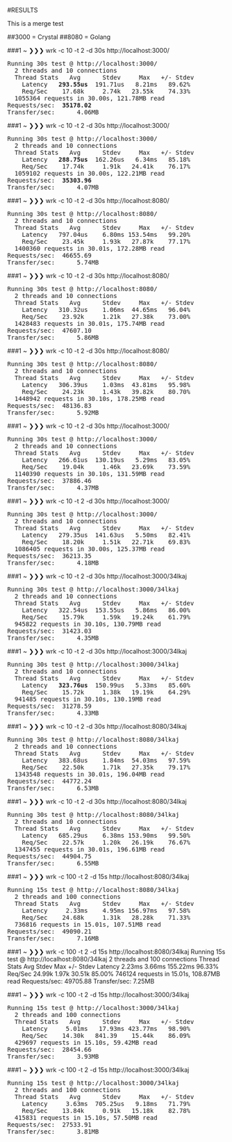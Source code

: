 #RESULTS

This is a merge test

##3000 = Crystal
##8080 = Golang

###1 ~ ❯❯❯ wrk -c 10 -t 2 -d 30s http://localhost:3000/
<pre>Running 30s test @ http://localhost:3000/
  2 threads and 10 connections
  Thread Stats   Avg      Stdev     Max   +/- Stdev
    Latency   <b>293.55us</b>  191.71us   8.21ms   89.62%
    Req/Sec    17.68k     2.74k   23.55k    74.33%
  1055364 requests in 30.00s, 121.78MB read
Requests/sec:  <b>35178.02</b>
Transfer/sec:      4.06MB
</pre>

###1 ~ ❯❯❯ wrk -c 10 -t 2 -d 30s http://localhost:3000/
<pre>Running 30s test @ http://localhost:3000/
  2 threads and 10 connections
  Thread Stats   Avg      Stdev     Max   +/- Stdev
    Latency   <b>288.75us</b>  162.26us   6.34ms   85.18%
    Req/Sec    17.74k     1.91k   24.41k    76.17%
  1059102 requests in 30.00s, 122.21MB read
Requests/sec:  <b>35303.96</b>
Transfer/sec:      4.07MB
</pre>

###1 ~ ❯❯❯ wrk -c 10 -t 2 -d 30s http://localhost:8080/
<pre>Running 30s test @ http://localhost:8080/
  2 threads and 10 connections
  Thread Stats   Avg      Stdev     Max   +/- Stdev
    Latency   797.04us    6.80ms 153.54ms   99.20%
    Req/Sec    23.45k     1.93k   27.87k    77.17%
  1400360 requests in 30.01s, 172.28MB read
Requests/sec:  46655.69
Transfer/sec:      5.74MB
</pre>

###1 ~ ❯❯❯ wrk -c 10 -t 2 -d 30s http://localhost:8080/
<pre>Running 30s test @ http://localhost:8080/
  2 threads and 10 connections
  Thread Stats   Avg      Stdev     Max   +/- Stdev
    Latency   310.32us    1.06ms  44.65ms   96.04%
    Req/Sec    23.92k     1.21k   27.38k    73.00%
  1428483 requests in 30.01s, 175.74MB read
Requests/sec:  47607.10
Transfer/sec:      5.86MB
</pre>

###1 ~ ❯❯❯ wrk -c 10 -t 2 -d 30s http://localhost:8080/
<pre>Running 30s test @ http://localhost:8080/
  2 threads and 10 connections
  Thread Stats   Avg      Stdev     Max   +/- Stdev
    Latency   306.39us    1.03ms  43.81ms   95.98%
    Req/Sec    24.23k     1.43k   39.82k    80.70%
  1448942 requests in 30.10s, 178.25MB read
Requests/sec:  48136.83
Transfer/sec:      5.92MB
</pre>

###1 ~ ❯❯❯ wrk -c 10 -t 2 -d 30s http://localhost:3000/
<pre>Running 30s test @ http://localhost:3000/
  2 threads and 10 connections
  Thread Stats   Avg      Stdev     Max   +/- Stdev
    Latency   266.61us  130.19us   5.29ms   83.05%
    Req/Sec    19.04k     1.46k   23.69k    73.59%
  1140390 requests in 30.10s, 131.59MB read
Requests/sec:  37886.46
Transfer/sec:      4.37MB
</pre>

###1 ~ ❯❯❯ wrk -c 10 -t 2 -d 30s http://localhost:3000/
<pre>Running 30s test @ http://localhost:3000/
  2 threads and 10 connections
  Thread Stats   Avg      Stdev     Max   +/- Stdev
    Latency   279.35us  141.63us   5.50ms   82.41%
    Req/Sec    18.20k     1.51k   22.71k    69.83%
  1086405 requests in 30.00s, 125.37MB read
Requests/sec:  36213.35
Transfer/sec:      4.18MB
</pre>

###1 ~ ❯❯❯ wrk -c 10 -t 2 -d 30s http://localhost:3000/34lkaj
<pre>Running 30s test @ http://localhost:3000/34lkaj
  2 threads and 10 connections
  Thread Stats   Avg      Stdev     Max   +/- Stdev
    Latency   322.54us  153.55us   5.86ms   86.00%
    Req/Sec    15.79k     1.59k   19.24k    61.79%
  945822 requests in 30.10s, 130.79MB read
Requests/sec:  31423.03
Transfer/sec:      4.35MB
</pre>

###1 ~ ❯❯❯ wrk -c 10 -t 2 -d 30s http://localhost:3000/34lkaj
<pre>Running 30s test @ http://localhost:3000/34lkaj
  2 threads and 10 connections
  Thread Stats   Avg      Stdev     Max   +/- Stdev
    Latency   <b>323.76us</b>  150.99us   5.33ms   85.60%
    Req/Sec    15.72k     1.38k   19.19k    64.29%
  941485 requests in 30.10s, 130.19MB read
Requests/sec:  31278.59
Transfer/sec:      4.33MB
</pre>

###1 ~ ❯❯❯ wrk -c 10 -t 2 -d 30s http://localhost:8080/34lkaj
<pre>Running 30s test @ http://localhost:8080/34lkaj
  2 threads and 10 connections
  Thread Stats   Avg      Stdev     Max   +/- Stdev
    Latency   383.68us    1.84ms  54.03ms   97.59%
    Req/Sec    22.50k     1.71k   27.35k    79.17%
  1343548 requests in 30.01s, 196.04MB read
Requests/sec:  44772.24
Transfer/sec:      6.53MB
</pre>

###1 ~ ❯❯❯ wrk -c 10 -t 2 -d 30s http://localhost:8080/34lkaj
<pre>Running 30s test @ http://localhost:8080/34lkaj
  2 threads and 10 connections
  Thread Stats   Avg      Stdev     Max   +/- Stdev
    Latency   685.29us    6.38ms 153.90ms   99.50%
    Req/Sec    22.57k     1.20k   26.19k    76.67%
  1347455 requests in 30.01s, 196.61MB read
Requests/sec:  44904.75
Transfer/sec:      6.55MB
</pre>

###1 ~ ❯❯❯ wrk -c 100 -t 2 -d 15s http://localhost:8080/34lkaj
<pre>Running 15s test @ http://localhost:8080/34lkaj
  2 threads and 100 connections
  Thread Stats   Avg      Stdev     Max   +/- Stdev
    Latency     2.33ms    4.95ms 156.97ms   97.58%
    Req/Sec    24.68k     1.31k   28.28k    71.33%
  736816 requests in 15.01s, 107.51MB read
Requests/sec:  49090.21
Transfer/sec:      7.16MB
</pre>

###1 ~ ❯❯❯ wrk -c 100 -t 2 -d 15s http://localhost:8080/34lkaj
Running 15s test @ http://localhost:8080/34lkaj
  2 threads and 100 connections
  Thread Stats   Avg      Stdev     Max   +/- Stdev
    Latency     2.23ms    3.66ms 155.22ms   96.33%
    Req/Sec    24.99k     1.97k   30.51k    85.00%
  746124 requests in 15.01s, 108.87MB read
Requests/sec:  49705.88
Transfer/sec:      7.25MB
</pre>

###1 ~ ❯❯❯ wrk -c 100 -t 2 -d 15s http://localhost:3000/34lkaj
<pre>Running 15s test @ http://localhost:3000/34lkaj
  2 threads and 100 connections
  Thread Stats   Avg      Stdev     Max   +/- Stdev
    Latency     5.01ms   17.93ms 423.77ms   98.90%
    Req/Sec    14.30k   841.39    15.44k    86.09%
  429697 requests in 15.10s, 59.42MB read
Requests/sec:  28454.66
Transfer/sec:      3.93MB
</pre>

###1 ~ ❯❯❯ wrk -c 100 -t 2 -d 15s http://localhost:3000/34lkaj
<pre>Running 15s test @ http://localhost:3000/34lkaj
  2 threads and 100 connections
  Thread Stats   Avg      Stdev     Max   +/- Stdev
    Latency     3.63ms  705.25us   9.18ms   71.79%
    Req/Sec    13.84k     0.91k   15.18k    82.78%
  415831 requests in 15.10s, 57.50MB read
Requests/sec:  27533.91
Transfer/sec:      3.81MB
</pre>
